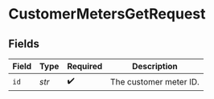 # CustomerMetersGetRequest


## Fields

| Field                  | Type                   | Required               | Description            |
| ---------------------- | ---------------------- | ---------------------- | ---------------------- |
| `id`                   | *str*                  | :heavy_check_mark:     | The customer meter ID. |